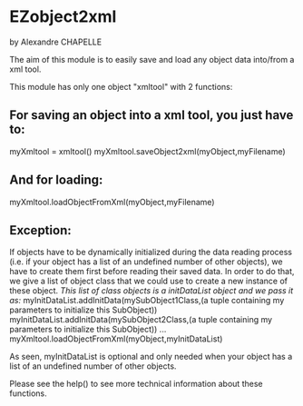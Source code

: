 # EZobject2xml
by Alexandre CHAPELLE

The aim of this module is to easily save and load any object data into/from a xml tool.

This module has only one object "xmltool" with 2 functions:

For saving an object into a xml tool, you just have to:
-------------------------------------------------------
myXmltool = xmltool()
myXmltool.saveObject2xml(myObject,myFilename)

And for loading:
----------------
myXmltool.loadObjectFromXml(myObject,myFilename)

## Exception:
If objects have to be dynamically initialized during the data reading process
(i.e. if your object has a list of an undefined number of other objects), 
we have to create them first before reading their saved data.
In order to do that, we give a list of object class that we could use to create a new instance of these object.
_This list of class objects is a initDataList object and we pass it as:_
myInitDataList.addInitData(mySubObject1Class,(a tuple containing my parameters to initialize this SubObject))
myInitDataList.addInitData(mySubObject2Class,(a tuple containing my parameters to initialize this SubObject))
...
myXmltool.loadObjectFromXml(myObject,myInitDataList)

As seen, myInitDataList is optional and only needed when your object has a list of an undefined number of other objects.

Please see the help() to see more technical information about these functions.
